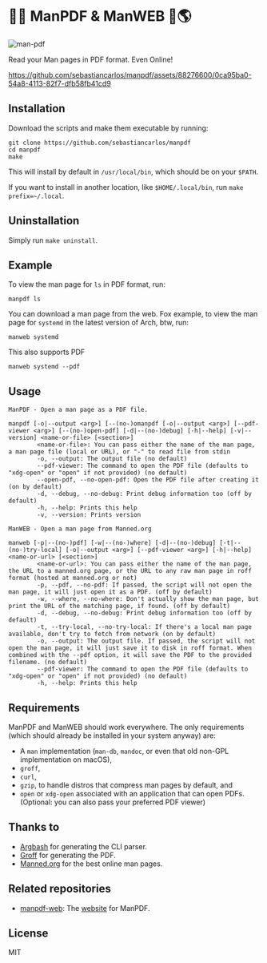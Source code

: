 # 💪📄 ManPDF & ManWEB 💪🌎

![man-pdf](https://user-images.githubusercontent.com/88276600/230772238-78562f6a-d0ea-4b91-88b1-0b5c52fb7adf.png)

Read your Man pages in PDF format. Even Online!

https://github.com/sebastiancarlos/manpdf/assets/88276600/0ca95ba0-54a8-4113-82f7-dfb58fb41cd9

## Installation

Download the scripts and make them executable by running:

```shell
git clone https://github.com/sebastiancarlos/manpdf
cd manpdf
make
```

This will install by default in `/usr/local/bin`, which should be on your `$PATH`.

If you want to install in another location, like `$HOME/.local/bin`, run `make prefix=~/.local`. 

## Uninstallation

Simply run `make uninstall`.

## Example

To view the man page for `ls` in PDF format, run:

```shell
manpdf ls
```

You can download a man page from the web. Fox example, to view the man page for `systemd` in the latest version of Arch, btw, run:

```shell
manweb systemd
````

This also supports PDF

```shell
manweb systemd --pdf
````

## Usage

```
ManPDF - Open a man page as a PDF file.

manpdf [-o|--output <arg>] [--(no-)omanpdf [-o|--output <arg>] [--pdf-viewer <arg>] [--(no-)open-pdf] [-d|--(no-)debug] [-h|--help] [-v|--version] <name-or-file> [<section>]
        <name-or-file>: You can pass either the name of the man page, a man page file (local or URL), or "-" to read file from stdin
        -o, --output: The output file (no default)
        --pdf-viewer: The command to open the PDF file (defaults to "xdg-open" or "open" if not provided) (no default)
        --open-pdf, --no-open-pdf: Open the PDF file after creating it (on by default)
        -d, --debug, --no-debug: Print debug information too (off by default)
        -h, --help: Prints this help
        -v, --version: Prints version
```

```
ManWEB - Open a man page from Manned.org

manweb [-p|--(no-)pdf] [-w|--(no-)where] [-d|--(no-)debug] [-t|--(no-)try-local] [-o|--output <arg>] [--pdf-viewer <arg>] [-h|--help] <name-or-url> [<section>]
        <name-or-url>: You can pass either the name of the man page, the URL to a manned.org page, or the URL to any raw man page in roff format (hosted at manned.org or not)
        -p, --pdf, --no-pdf: If passed, the script will not open the man page, it will just open it as a PDF. (off by default)
        -w, --where, --no-where: Don't actually show the man page, but print the URL of the matching page, if found. (off by default)
        -d, --debug, --no-debug: Print debug information too (off by default)
        -t, --try-local, --no-try-local: If there's a local man page available, don't try to fetch from network (on by default)
        -o, --output: The output file. If passed, the script will not open the man page, it will just save it to disk in roff format. When combined with the --pdf option, it will save the PDF to the provided filename. (no default)
        --pdf-viewer: The command to open the PDF file (defaults to "xdg-open" or "open" if not provided) (no default)
        -h, --help: Prints this help
```

## Requirements

ManPDF and ManWEB should work everywhere. The only requirements (which should already be installed in your system anyway) are:
 - A `man` implementation (`man-db`, `mandoc`, or even that old non-GPL implementation on macOS),
 - `groff`, 
 - `curl`,
 - `gzip`, to handle distros that compress man pages by default, and
 - `open` or `xdg-open` associated with an application that can open PDFs. (Optional: you can also pass your preferred PDF viewer)

## Thanks to
- [Argbash](https://argbash.io/) for generating the CLI parser.
- [Groff](https://www.gnu.org/software/groff/) for generating the PDF.
- [Manned.org](https://manned.org/) for the best online man pages.

## Related repositories
- [manpdf-web](https://github.com/sebastiancarlos/manpdf-web): The [website](https://manpdf.pro) for ManPDF.

## License

MIT
